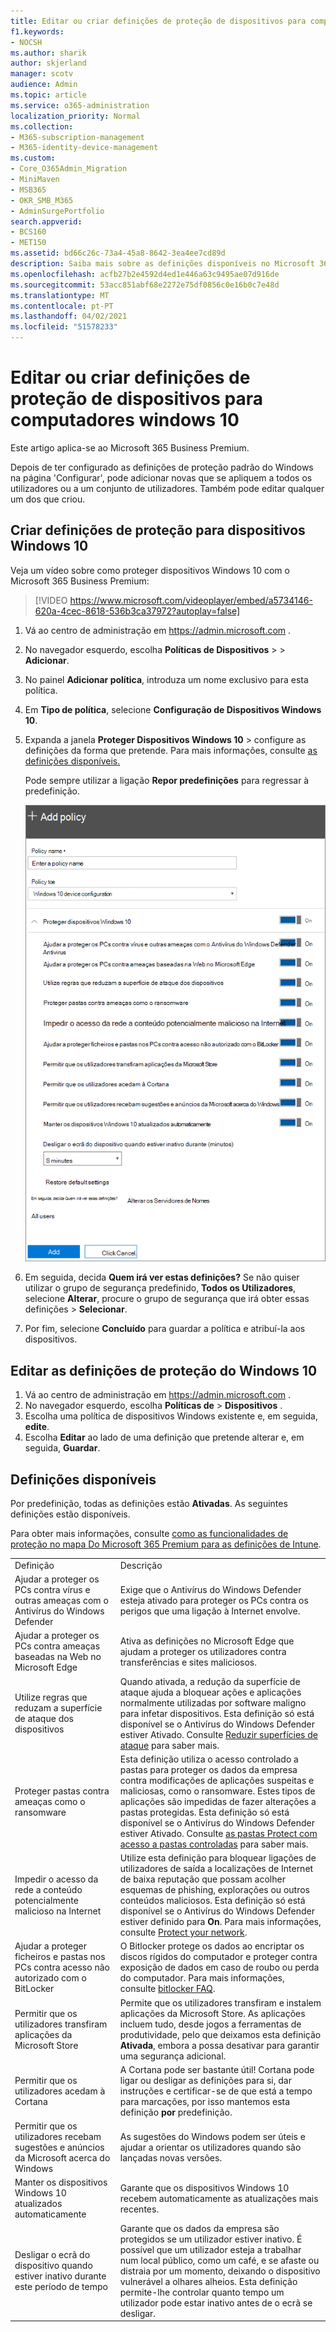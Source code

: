 ```yaml
---
title: Editar ou criar definições de proteção de dispositivos para computadores windows 10
f1.keywords:
- NOCSH
ms.author: sharik
author: skjerland
manager: scotv
audience: Admin
ms.topic: article
ms.service: o365-administration
localization_priority: Normal
ms.collection:
- M365-subscription-management
- M365-identity-device-management
ms.custom:
- Core_O365Admin_Migration
- MiniMaven
- MSB365
- OKR_SMB_M365
- AdminSurgePortfolio
search.appverid:
- BCS160
- MET150
ms.assetid: bd66c26c-73a4-45a8-8642-3ea4ee7cd89d
description: Saiba mais sobre as definições disponíveis no Microsoft 365 para que as empresas fixem dispositivos Windows 10.
ms.openlocfilehash: acfb27b2e4592d4ed1e446a63c9495ae07d916de
ms.sourcegitcommit: 53acc851abf68e2272e75df0856c0e16b0c7e48d
ms.translationtype: MT
ms.contentlocale: pt-PT
ms.lasthandoff: 04/02/2021
ms.locfileid: "51578233"
---
```

# <a name="edit-or-create-device-protection-settings-for-windows-10-pcs"></a>Editar ou criar definições de proteção de dispositivos para computadores windows 10

Este artigo aplica-se ao Microsoft 365 Business Premium.

Depois de ter configurado as definições de proteção padrão do Windows na página 'Configurar', pode adicionar novas que se apliquem a todos os utilizadores ou a um conjunto de utilizadores. Também pode editar qualquer um dos que criou.

## <a name="create-protection-settings-for-windows-10-devices"></a>Criar definições de proteção para dispositivos Windows 10

Veja um vídeo sobre como proteger dispositivos Windows 10 com o Microsoft 365 Business Premium:
  
> [!VIDEO https://www.microsoft.com/videoplayer/embed/a5734146-620a-4cec-8618-536b3ca37972?autoplay=false]
  
1. Vá ao centro de administração em <a href="https://go.microsoft.com/fwlink/p/?linkid=837890" target="_blank">https://admin.microsoft.com</a> . 
2. No navegador esquerdo, escolha **Políticas de Dispositivos** \>  \> **Adicionar**.
3. No painel **Adicionar política**, introduza um nome exclusivo para esta política. 
4. Em **Tipo de política**, selecione **Configuração de Dispositivos Windows 10**.
5. Expanda a janela **Proteger Dispositivos Windows 10** \> configure as definições da forma que pretende. Para mais informações, consulte [as definições disponíveis.](#available-settings) 
    
    Pode sempre utilizar a ligação **Repor predefinições** para regressar à predefinição. 
    
    ![Add policy pane with Windows 10 Device configuration selected](../media/fa9e2dc2-7eae-4c96-af34-765a1f641ecf.png)
  
6. Em seguida, decida **Quem irá ver estas definições?** Se não quiser utilizar o grupo de segurança predefinido, **Todos os Utilizadores**, selecione **Alterar**, procure o grupo de segurança que irá obter essas definições \> **Selecionar**.
7. Por fim, selecione **Concluído** para guardar a política e atribuí-la aos dispositivos. 

## <a name="edit-windows-10-protection-settings"></a>Editar as definições de proteção do Windows 10
 
1. Vá ao centro de administração em <a href="https://go.microsoft.com/fwlink/p/?linkid=837890" target="_blank">https://admin.microsoft.com</a> .     
2. No navegador esquerdo, escolha **Políticas de** \> **Dispositivos** .
1. Escolha uma política de dispositivos Windows existente e, em seguida, **edite**.
1. Escolha **Editar** ao lado de uma definição que pretende alterar e, em seguida, **Guardar**.

## <a name="available-settings"></a>Definições disponíveis

Por predefinição, todas as definições estão **Ativadas**. As seguintes definições estão disponíveis.
  
Para obter mais informações, consulte [como as funcionalidades de proteção no mapa Do Microsoft 365 Premium para as definições de Intune](map-protection-features-to-intune-settings.md). 
  
|||
|:-----|:-----|
|Definição  <br/> |Descrição  <br/> |
|Ajudar a proteger os PCs contra vírus e outras ameaças com o Antivírus do Windows Defender  <br/> |Exige que o Antivírus do Windows Defender esteja ativado para proteger os PCs contra os perigos que uma ligação à Internet envolve.  <br/> |
|Ajudar a proteger os PCs contra ameaças baseadas na Web no Microsoft Edge  <br/> |Ativa as definições no Microsoft Edge que ajudam a proteger os utilizadores contra transferências e sites maliciosos.  <br/> |
|Utilize regras que reduzam a superfície de ataque dos dispositivos  <br/> |Quando ativada, a redução da superfície de ataque ajuda a bloquear ações e aplicações normalmente utilizadas por software maligno para infetar dispositivos. Esta definição só está disponível se o Antivírus do Windows Defender estiver Ativado. Consulte [Reduzir superfícies de ataque](/windows/security/threat-protection/microsoft-defender-atp/exploit-protection) para saber mais.  <br/> |
|Proteger pastas contra ameaças como o ransomware  <br/> |Esta definição utiliza o acesso controlado a pastas para proteger os dados da empresa contra modificações de aplicações suspeitas e maliciosas, como o ransomware. Estes tipos de aplicações são impedidas de fazer alterações a pastas protegidas. Esta definição só está disponível se o Antivírus do Windows Defender estiver Ativado. Consulte [as pastas Protect com acesso a pastas controladas](/mem/configmgr/protect/deploy-use/create-deploy-exploit-guard-policy#bkmk_CFA) para saber mais.  <br/> |
|Impedir o acesso da rede a conteúdo potencialmente malicioso na Internet  <br/> |Utilize esta definição para bloquear ligações de utilizadores de saída a localizações de Internet de baixa reputação que possam acolher esquemas de phishing, explorações ou outros conteúdos maliciosos. Esta definição só está disponível se o Antivírus do Windows Defender estiver definido para **On**. Para mais informações, consulte [Protect your network](/windows/security/threat-protection/windows-defender-antivirus/configure-real-time-protection-windows-defender-antivirus).  <br/> |
|Ajudar a proteger ficheiros e pastas nos PCs contra acesso não autorizado com o BitLocker  <br/> |O Bitlocker protege os dados ao encriptar os discos rígidos do computador e proteger contra exposição de dados em caso de roubo ou perda do computador. Para mais informações, consulte [bitlocker FAQ](/windows/security/information-protection/bitlocker/bitlocker-frequently-asked-questions).  <br/> |
|Permitir que os utilizadores transfiram aplicações da Microsoft Store  <br/> |Permite que os utilizadores transfiram e instalem aplicações da Microsoft Store. As aplicações incluem tudo, desde jogos a ferramentas de produtividade, pelo que deixamos esta definição **Ativada**, embora a possa desativar para garantir uma segurança adicional.  <br/> |
|Permitir que os utilizadores acedam à Cortana  <br/> |A Cortana pode ser bastante útil! Cortana pode ligar ou desligar as definições para si, dar instruções e certificar-se de que está a tempo para marcações, por isso mantemos esta definição **por** predefinição.  <br/> |
|Permitir que os utilizadores recebam sugestões e anúncios da Microsoft acerca do Windows  <br/> |As sugestões do Windows podem ser úteis e ajudar a orientar os utilizadores quando são lançadas novas versões.  <br/> |
|Manter os dispositivos Windows 10 atualizados automaticamente  <br/> |Garante que os dispositivos Windows 10 recebem automaticamente as atualizações mais recentes.  <br/> |
|Desligar o ecrã do dispositivo quando estiver inativo durante este período de tempo  <br/> |Garante que os dados da empresa são protegidos se um utilizador estiver inativo. É possível que um utilizador esteja a trabalhar num local público, como um café, e se afaste ou distraia por um momento, deixando o dispositivo vulnerável a olhares alheios. Esta definição permite-lhe controlar quanto tempo um utilizador pode estar inativo antes de o ecrã se desligar.  <br/> |